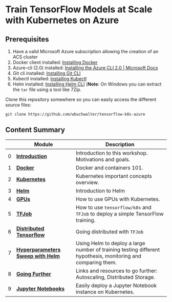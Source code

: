 # Train TensorFlow Models at Scale with Kubernetes on Azure

<!-- ## [Learning Objectives](./learningObjectives.md)
## [Presentation Content](./presentationContent.md)
## [Room Organization](./roomOrganization.md) -->

## Prerequisites

1. Have a valid Microsoft Azure subscription allowing the creation of an ACS cluster
1. Docker client installed: [Installing Docker](https://www.docker.com/community-edition)
1. Azure-cli  (2.0) installed: [Installing the Azure CLI 2.0 | Microsoft Docs](https://docs.microsoft.com/en-us/cli/azure/install-azure-cli?view=azure-cli-latest)
1. Git cli installed: [Installing Git CLI](https://git-scm.com/book/en/v2/Getting-Started-Installing-Git)
1. Kubectl installed: [Installing Kubectl](https://kubernetes.io/docs/tasks/tools/install-kubectl/)
1. Helm installed: [Installing Helm CLI](https://docs.helm.sh/using_helm/#from-the-binary-releases) (**Note**: On Windows you can extract the `tar` file using a tool like 7Zip.

Clone this repository somewhere so you can easily access the different source files:
```console
git clone https://github.com/wbuchwalter/tensorflow-k8s-azure
```

## Content Summary

| | Module | Description |
| --- | --- | --- |
|0| **[Introduction](0-intro)** | Introduction to this workshop. Motivations and goals.|
|1| **[Docker](1-docker)** | Docker and containers 101.|
|2| **[Kubernetes](2-kubernetes)** | Kubernetes important concepts overview.|
|3| **[Helm](3-helm)** | Introduction to Helm |
|4| **[GPUs](4-gpus)** | How to use GPUs with Kubernetes.|
|5| **[TFJob](5-tfjob)** | How to use `tensorflow/k8s` and `TFJob` to deploy a simple TensorFlow training.|
|6| **[Distributed Tensorflow](6-distributed-tensorflow)** | Going distributed with `TFJob`|
|7| **[Hyperparameters Sweep with Helm](7-hyperparam-sweep)** | Using Helm to deploy a large number of training testing different hypothesis, monitoring and comparing them. |
|8| **[Going Further](8-going-further)** | Links and resources to go further: Autoscaling, Distributed Storage. |
|9| **[Jupyter Notebooks](9-jupyter)** | Easily deploy a Jupyter Notebook instance on Kubernetes. |
